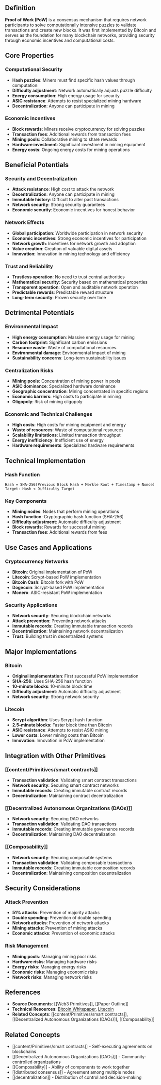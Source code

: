
## Definition

**Proof of Work (PoW)** is a consensus mechanism that requires network participants to solve computationally intensive puzzles to validate transactions and create new blocks. It was first implemented by Bitcoin and serves as the foundation for many blockchain networks, providing security through economic incentives and computational costs.

## Core Properties

### Computational Security
- **Hash puzzles**: Miners must find specific hash values through computation
- **Difficulty adjustment**: Network automatically adjusts puzzle difficulty
- **Energy consumption**: High energy usage for security
- **ASIC resistance**: Attempts to resist specialized mining hardware
- **Decentralization**: Anyone can participate in mining

### Economic Incentives
- **Block rewards**: Miners receive cryptocurrency for solving puzzles
- **Transaction fees**: Additional rewards from transaction fees
- **Mining pools**: Collaborative mining to share rewards
- **Hardware investment**: Significant investment in mining equipment
- **Energy costs**: Ongoing energy costs for mining operations

## Beneficial Potentials

### Security and Decentralization
- **Attack resistance**: High cost to attack the network
- **Decentralization**: Anyone can participate in mining
- **Immutable history**: Difficult to alter past transactions
- **Network security**: Strong security guarantees
- **Economic security**: Economic incentives for honest behavior

### Network Effects
- **Global participation**: Worldwide participation in network security
- **Economic incentives**: Strong economic incentives for participation
- **Network growth**: Incentives for network growth and adoption
- **Value creation**: Creation of valuable digital assets
- **Innovation**: Innovation in mining technology and efficiency

### Trust and Reliability
- **Trustless operation**: No need to trust central authorities
- **Mathematical security**: Security based on mathematical properties
- **Transparent operation**: Open and auditable network operation
- **Predictable rewards**: Predictable reward structure
- **Long-term security**: Proven security over time

## Detrimental Potentials

### Environmental Impact
- **High energy consumption**: Massive energy usage for mining
- **Carbon footprint**: Significant carbon emissions
- **Resource waste**: Waste of computational resources
- **Environmental damage**: Environmental impact of mining
- **Sustainability concerns**: Long-term sustainability issues

### Centralization Risks
- **Mining pools**: Concentration of mining power in pools
- **ASIC dominance**: Specialized hardware dominance
- **Geographic concentration**: Mining concentrated in specific regions
- **Economic barriers**: High costs to participate in mining
- **Oligopoly**: Risk of mining oligopoly

### Economic and Technical Challenges
- **High costs**: High costs for mining equipment and energy
- **Waste of resources**: Waste of computational resources
- **Scalability limitations**: Limited transaction throughput
- **Energy inefficiency**: Inefficient use of energy
- **Hardware requirements**: Specialized hardware requirements

## Technical Implementation

### Hash Function
```
Hash = SHA-256(Previous Block Hash + Merkle Root + Timestamp + Nonce)
Target: Hash < Difficulty Target
```

### Key Components
- **Mining nodes**: Nodes that perform mining operations
- **Hash function**: Cryptographic hash function (SHA-256)
- **Difficulty adjustment**: Automatic difficulty adjustment
- **Block rewards**: Rewards for successful mining
- **Transaction fees**: Additional rewards from fees

## Use Cases and Applications

### Cryptocurrency Networks
- **Bitcoin**: Original implementation of PoW
- **Litecoin**: Scrypt-based PoW implementation
- **Bitcoin Cash**: Bitcoin fork with PoW
- **Dogecoin**: Scrypt-based PoW implementation
- **Monero**: ASIC-resistant PoW implementation

### Security Applications
- **Network security**: Securing blockchain networks
- **Attack prevention**: Preventing network attacks
- **Immutable records**: Creating immutable transaction records
- **Decentralization**: Maintaining network decentralization
- **Trust**: Building trust in decentralized systems

## Major Implementations

### Bitcoin
- **Original implementation**: First successful PoW implementation
- **SHA-256**: Uses SHA-256 hash function
- **10-minute blocks**: 10-minute block time
- **Difficulty adjustment**: Automatic difficulty adjustment
- **Network security**: Strong network security

### Litecoin
- **Scrypt algorithm**: Uses Scrypt hash function
- **2.5-minute blocks**: Faster block time than Bitcoin
- **ASIC resistance**: Attempts to resist ASIC mining
- **Lower costs**: Lower mining costs than Bitcoin
- **Innovation**: Innovation in PoW implementation

## Integration with Other Primitives

### [[content/Primitives/smart contracts]]
- **Transaction validation**: Validating smart contract transactions
- **Network security**: Securing smart contract networks
- **Immutable records**: Creating immutable contract records
- **Decentralization**: Maintaining contract decentralization

### [[Decentralized Autonomous Organizations (DAOs)]]
- **Network security**: Securing DAO networks
- **Transaction validation**: Validating DAO transactions
- **Immutable records**: Creating immutable governance records
- **Decentralization**: Maintaining DAO decentralization

### [[Composability]]
- **Network security**: Securing composable systems
- **Transaction validation**: Validating composable transactions
- **Immutable records**: Creating immutable composition records
- **Decentralization**: Maintaining composition decentralization

## Security Considerations

### Attack Prevention
- **51% attacks**: Prevention of majority attacks
- **Double spending**: Prevention of double spending
- **Network attacks**: Prevention of network attacks
- **Mining attacks**: Prevention of mining attacks
- **Economic attacks**: Prevention of economic attacks

### Risk Management
- **Mining pools**: Managing mining pool risks
- **Hardware risks**: Managing hardware risks
- **Energy risks**: Managing energy risks
- **Economic risks**: Managing economic risks
- **Network risks**: Managing network risks

## References

- **Source Documents**: [[Web3 Primitives]], [[Paper Outline]]
- **Technical Resources**: [Bitcoin Whitepaper](https://bitcoin.org/bitcoin.pdf), [Litecoin](https://litecoin.org/)
- **Related Concepts**: [[content/Primitives/smart contracts]], [[Decentralized Autonomous Organizations (DAOs)]], [[Composability]]

## Related Concepts

- [[content/Primitives/smart contracts]] - Self-executing agreements on blockchains
- [[Decentralized Autonomous Organizations (DAOs)]] - Community-controlled organizations
- [[Composability]] - Ability of components to work together
- [[distributed consensus]] - Agreement among multiple nodes
- [[decentralization]] - Distribution of control and decision-making
